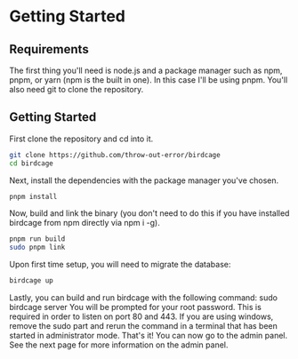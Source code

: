 # Getting Started

## Requirements
The first thing you'll need is node.js and a package manager such as npm, pnpm, or yarn (npm is the built in one).  In this case I'll be using pnpm. You'll also need git to clone the repository. 
## Getting Started
First clone the repository and cd into it. 

```bash
git clone https://github.com/throw-out-error/birdcage
cd birdcage
```

Next, install the dependencies with the package manager you've chosen.

```bash
pnpm install
```

Now, build and link the binary (you don't need to do this if you have installed birdcage from npm directly via npm i -g).

```bash
pnpm run build
sudo pnpm link
```

Upon first time setup, you will need to migrate the database:

```bash
birdcage up
```

Lastly, you can build and run birdcage with the following command:
sudo birdcage server
You will be prompted for your root password. This is required in order to listen on port 80 and 443. If you are using windows, remove the sudo part and rerun the command in a terminal that has been started in administrator mode.
That's it! You can now go to the admin panel. See the next page for more information on the admin panel.
